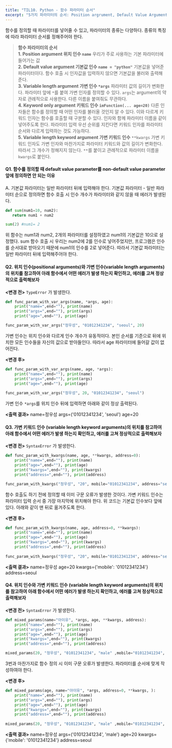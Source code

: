 ```yaml
---
title: "TIL10. Python - 함수 파라미터 순서"
excerpt: "5가지 파라미터의 순서: Position argrument, Default Value Argument, Variable Length Argument, Keyword only Argument, Variable Length Keyword Argument"
---
```


함수를 정의할 때 파라미터를 넣어줄 수 있고, 파라미터의 종류는 다양하다. 종류의 특징에 따라 파라미터 순서를 정해주어야 한다.

>**함수 파라미터의 순서**<br>
**1. Position argument 위치 인수 `name`**
우리가 주로 사용하는 기본 파라미터에 들어가는 값<br>
**2. Default value argument 기본값 인수 `name = "python"`**
기본값을 넣어준 파라미터이다. 함수 호출 시 인자값을 입력하지 않으면 기본값을 불러와 출력해준다. <br>
**3. Variable length argument 가변 인수 `*args`**
파라미터 값의 길이가 변화한다. 파라미터 앞에 `*`를 붙여 가변 인자를 정의할 수 있다. `args`는 argument의 약자로 관례적으로 사용한다. 다른 이름을 붙여줘도 무관하다.<br>
**4. Keyword only argument 키워드 인수 `imFunction(... age=20)`**
다른 인자들은 함수를 정의할 때 어떤 인자를 불러올 것인지 알 수 있다. 이와 다르게 키워드 인자는 함수를 호출할 때 구분할 수 있다. 인자와 함께 파라미터 이름을 같이 넣어주도록 한다. 파라미터 입력 우선 순위를 지킨다면 키워드 인자를 파라미터 순서와 다르게 입력하는 것도 가능하다.<br>
**5. Variable length keyword argument 가변 키워드 인수** `**kwargs`
가변 키워드 인자도 가변 인자와 마찬가지로 파라미터 키워드와 값의 길이가 변화한다. 따라서 그 개수가 정해지지 않는다. `**`를 붙이고 관례적으로 파라미터 이름을 `kwargs`로 붙인다.

#### Q1. 함수를 정의할 때 default value parameter를 non-default value parameter 앞에 정의하면 안 되는 이유

A. 기본값 파라미터는 일반 파라미터 뒤에 입력해야 한다. 기본값 파라미터 - 일반 파라미터 순으로 정의하면 함수 호출 시 인수 개수가 파라미터와 같지 않을 때 에러가 발생된다.
```python
def sum(num1=10, num2):
   return num1 + num2

sum(2) #num1= 2
```
위 함수는 num1과 num2, 2개의 파라미터를 설정하였고 num1의 기본값은 10으로 설정했다. sum 함수 호출 시 우리는 num2에 2를 인수로 넣어주었지만, 프로그램은 인수를 순서대로 받아오기 때문에 num1의 인수를 2로 넣어준다. 따라서 기본값 파라미터는 일반 파라미터 뒤에 입력해주어야 한다.

#### Q2. 위치 인수(positional arguments)와 가변 인수(variable length arguments)의 위치를 참고하여 아래 함수에서 어떤 에러가 발생 하는지 확인하고, 에러를 고쳐 정상적으로 출력해보자

**<변경 전>** `TypeError` 가 발생한다.
```python
def func_param_with_var_args(name, *args, age):
    print("name=",end=""), print(name)
    print("args=",end=""), print(args)
    print("age=",end=""), print(age)

func_param_with_var_args("정우성", "01012341234", "seoul", 20)
```
가변 인수는 위치 인수와 다르게 인수 개수가 유동적이다. 본인 순서를 기준으로 뒤에 위치한 모든 인수들을 자신의 값으로 받아들인다. 따라서 age 파라미터에 들어갈 값이 없어진다.

**<변경 후>**
```python
def func_param_with_var_args(name, age, *args):
    print("name=",end=""), print(name)
    print("args=",end=""), print(args)
    print("age=",end=""), print(age)
 
func_param_with_var_args("정우성", 20, "01012341234", "seoul")
```
가변 인수 `*args`를 위치 인수 뒤에 입력하면 아래와 같이 정상 출력된다.

**<출력 결과>**
name=정우성
args=('01012341234', 'seoul')
age=20

#### Q3. 가변 키워드 인수 (variable length keyword arguments)의 위치를 참고하여 아래 함수에서 어떤 에러가 발생 하는지 확인하고, 에러를 고쳐 정상적으로 출력해보자
**<변경 전>** `SyntaxError` 가 발생한다. 
```python
def func_param_with_kwargs(name, age, **kwargs, address=0):
    print("name=",end=""), print(name)
    print("age=",end=""), print(age)
    print("kwargs=",end=""), print(kwargs)
    print("address=",end=""), print(address)

func_param_with_kwargs("정우성", "20", mobile="01012341234", address="seoul")
```
함수 호출도 하기 전에 정의할 때 이미 구문 오류가 발생한 것이다. 가변 키워드 인수는 파라미터 입력 순서 중 가장 마지막에 위치해야 한다. 위 코드는 기본값 인수보다 앞에 있다. 아래와 같이 맨 뒤로 옮겨주도록 한다.

**<변경 후>**
```python
def func_param_with_kwargs(name, age, address=0, **kwargs):
    print("name=",end=""), print(name)
    print("age=",end=""), print(age)
    print("kwargs=",end=""), print(kwargs)
    print("address=",end=""), print(address)
 
func_param_with_kwargs("정우성", "20", mobile="01012341234", address="seoul")
```

**<출력 결과>**
name=정우성
age=20
kwargs={'mobile': '01012341234'}
address=seoul

#### Q4. 위치 인수와 가변 키워드 인수 (variable length keyword arguments)의 위치를 참고하여 아래 함수에서 어떤 에러가 발생 하는지 확인하고, 에러를 고쳐 정상적으로 출력해보자
**<변경 전>** `SyntaxError` 가 발생한다.
```python
def mixed_params(name="아이유", *args, age, **kwargs, address):
    print("name=",end=""), print(name)
    print("args=",end=""), print(args)
    print("age=",end=""), print(age)
    print("kwargs=",end=""), print(kwargs)
    print("address=",end=""), print(address)

mixed_params(20, "정우성", "01012341234", "male" ,mobile="01012341234", address="seoul")
```
3번과 마찬가지로 함수 정의 시 이미 구문 오류가 발생한다. 파라미터를 순서에 맞게 작성하여야 한다.

**<변경 후>**
```python
def mixed_params(age, name="아이유", *args, address=0, **kwargs, ):
    print("name=",end=""), print(name)
    print("args=",end=""), print(args)
    print("age=",end=""), print(age)
    print("kwargs=",end=""), print(kwargs)
    print("address=",end=""), print(address)
 
mixed_params(20, "정우성", "01012341234", "male" ,mobile="01012341234", address="seoul")
```

**<출력 결과>**
name=정우성
args=('01012341234', 'male')
age=20
kwargs={'mobile': '01012341234'}
address=seoul
